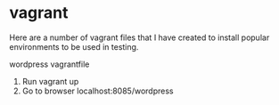 # vagrant

Here are a number of vagrant files that I have created to install popular environments to be used in testing.

wordpress vagrantfile

1. Run vagrant up
1. Go to browser localhost:8085/wordpress



